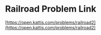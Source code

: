 # Railroad Problem Link
[https://open.kattis.com/problems/railroad2](https://open.kattis.com/problems/railroad2)